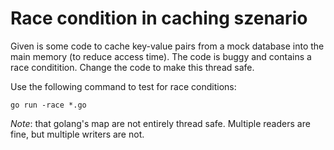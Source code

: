 # Race condition in caching szenario

Given is some code to cache key-value pairs from a mock database into
the main memory (to reduce access time). The code is buggy and
contains a race conditition. Change the code to make this thread safe.

Use the following command to test for race conditions:
```
go run -race *.go
```

*Note*: that golang's map are not entirely thread safe. Multiple readers
are fine, but multiple writers are not.
